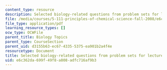 ```yaml
---
content_type: resource
description: Selected biology-related questions from problem sets for lectures 27-36.
file: /media/courses/5-111-principles-of-chemical-science-fall-2008/e6c362da699f49f8a808adfc716af9b3_L27to36Bio.pdf
file_type: application/pdf
learning_resource_types: []
ocw_type: OCWFile
parent_title: Biology Topics
parent_type: CourseSection
parent_uid: d3155b63-ec67-4335-5375-ea901b2a4f4e
resourcetype: Document
title: Selected biology-related questions from problem sets for lectures 27-36
uid: e6c362da-699f-49f8-a808-adfc716af9b3
---
```

